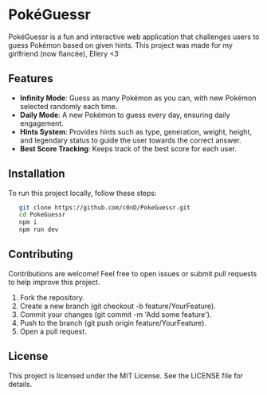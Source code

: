 # PokéGuessr

PokéGuessr is a fun and interactive web application that challenges users to guess Pokémon based on given hints. This project was made for my girlfriend (now fiancée), Ellery <3

## Features

- **Infinity Mode**: Guess as many Pokémon as you can, with new Pokémon selected randomly each time.
- **Daily Mode**: A new Pokémon to guess every day, ensuring daily engagement.
- **Hints System**: Provides hints such as type, generation, weight, height, and legendary status to guide the user towards the correct answer.
- **Best Score Tracking**: Keeps track of the best score for each user.

## Installation

To run this project locally, follow these steps:
```bash
   git clone https://github.com/c0nD/PokeGuessr.git
   cd PokeGuessr
   npm i
   npm run dev
```

## Contributing
Contributions are welcome! Feel free to open issues or submit pull requests to help improve this project.

1. Fork the repository.
2. Create a new branch (git checkout -b feature/YourFeature).
3. Commit your changes (git commit -m 'Add some feature').
4. Push to the branch (git push origin feature/YourFeature).
5. Open a pull request.

## License
This project is licensed under the MIT License. See the LICENSE file for details.
